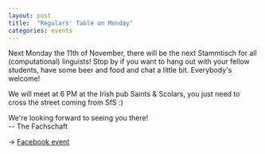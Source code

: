 ```yaml
---
layout: post
title:  "Regulars' Table on Monday"
categories: events
---
```


Next Monday the 11th of November, there will be the next Stammtisch for all (computational) linguists! Stop by if you want to hang out with your fellow students, have some beer and food and chat a little bit. Everybody's welcome!

We will meet at 6 PM at the Irish pub Saints & Scolars, you just need to cross the street coming from SfS :) 

We're looking forward to seeing you there!  
-- The Fachschaft

→ [Facebook event](https://www.facebook.com/events/573430046760607/)